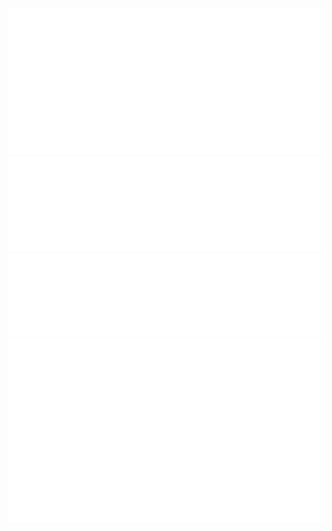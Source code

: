 <!-- If you're using "main" as default branch -->
![Metrics](https://github.com/ChristianDiesta/lowlighter/blob/main/metrics.classic.svg)
![Metrics](https://github.com/ChristianDiesta/lowlighter/blob/main/metrics.plugin.languages.details.svg)
![Metrics](https://github.com/ChristianDiesta/lowlighter/blob/main/metrics.plugin.followup.svg)
![Metrics](https://github.com/ChristianDiesta/lowlighter/blob/main/metrics.plugin.habits.charts.svg)
